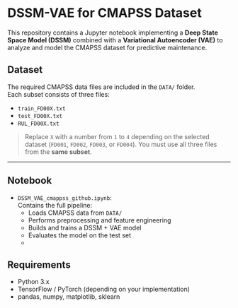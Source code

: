 # DSSM-VAE for CMAPSS Dataset

This repository contains a Jupyter notebook implementing a **Deep State Space Model (DSSM)** combined with a **Variational Autoencoder (VAE)** to analyze and model the CMAPSS dataset for predictive maintenance.

## Dataset
The required CMAPSS data files are included in the `DATA/` folder.  
Each subset consists of three files:

- `train_FD00X.txt`
- `test_FD00X.txt`
- `RUL_FD00X.txt`

> Replace `X` with a number from `1` to `4` depending on the selected dataset (`FD001`, `FD002`, `FD003`, or `FD004`). You must use all three files from the **same subset**.

---

## Notebook

- `DSSM_VAE_cmappss_github.ipynb`:  
  Contains the full pipeline:
  - Loads CMAPSS data from `DATA/`
  - Performs preprocessing and feature engineering
  - Builds and trains a DSSM + VAE model
  - Evaluates the model on the test set
  - 
## Requirements
- Python 3.x
- TensorFlow / PyTorch (depending on your implementation)
- pandas, numpy, matplotlib, sklearn
